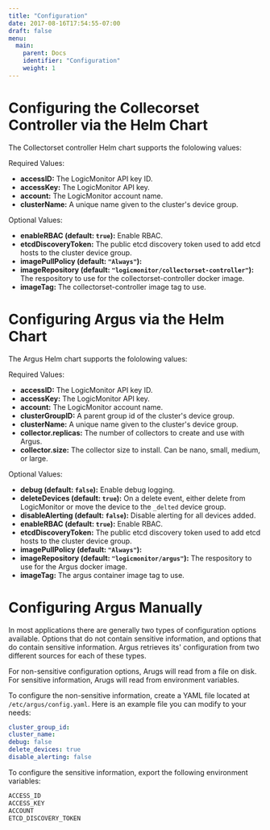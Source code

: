 ```yaml
---
title: "Configuration"
date: 2017-08-16T17:54:55-07:00
draft: false
menu:
  main:
    parent: Docs
    identifier: "Configuration"
    weight: 1
---
```


# Configuring the Collecorset Controller via the Helm Chart

The Collectorset controller Helm chart supports the fololowing values:

Required Values:

- **accessID:** The LogicMonitor API key ID.
- **accessKey:** The LogicMonitor API key.
- **account:** The LogicMonitor account name.
- **clusterName:** A unique name given to the cluster's device group.

Optional Values:

- **enableRBAC (default: `true`):** Enable RBAC.
- **etcdDiscoveryToken:** The public etcd discovery token used to add etcd hosts to the cluster device group.
- **imagePullPolicy (default: `"Always"`):**
- **imageRepository (default: `"logicmonitor/collectorset-controller"`):** The respository to use for the collectorset-controller docker image.
- **imageTag:** The collectorset-controller image tag to use.

# Configuring Argus via the Helm Chart

The Argus Helm chart supports the fololowing values:

Required Values:

- **accessID:** The LogicMonitor API key ID.
- **accessKey:** The LogicMonitor API key.
- **account:** The LogicMonitor account name.
- **clusterGroupID:** A parent group id of the cluster's device group.
- **clusterName:** A unique name given to the cluster's device group.
- **collector.replicas:** The number of collectors to create and use with Argus.
- **collector.size:** The collector size to install. Can be nano, small, medium, or large.

Optional Values:

- **debug (default: `false`):** Enable debug logging.
- **deleteDevices (default: `true`):** On a delete event, either delete from LogicMonitor or move the device to the `_delted` device group.
- **disableAlerting (default: `false`):** Disable alerting for all devices added.
- **enableRBAC (default: `true`):** Enable RBAC.
- **etcdDiscoveryToken:** The public etcd discovery token used to add etcd hosts to the cluster device group.
- **imagePullPolicy (default: `"Always"`):**
- **imageRepository (default: `"logicmonitor/argus"`):** The respository to use for the Argus docker image.
- **imageTag:** The argus container image tag to use.

# Configuring Argus Manually

In most applications there are generally two types of configuration options available. Options that do not contain sensitive information, and options that do contain sensitive information. Argus retrieves its' configuration from two different sources for each of these types.

 For non-sensitive configuration options, Arugs will read from a file on disk. For sensitive information, Arugs will read from environment variables.

To configure the non-sensitive information, create a YAML file located at `/etc/argus/config.yaml`. Here is an example file you can modify to your needs:

```yaml
cluster_group_id:
cluster_name:
debug: false
delete_devices: true
disable_alerting: false
```

To configure the sensitive information, export the following environment variables:

```bash
ACCESS_ID
ACCESS_KEY
ACCOUNT
ETCD_DISCOVERY_TOKEN
```
